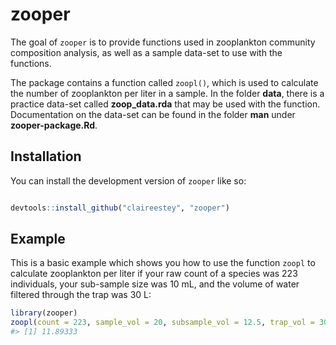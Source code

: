 
<!-- README.md is generated from README.Rmd. Please edit that file -->

# zooper

<!-- badges: start -->
<!-- badges: end -->

The goal of `zooper` is to provide functions used in zooplankton
community composition analysis, as well as a sample data-set to use with
the functions.

The package contains a function called `zoopl()`, which is used to
calculate the number of zooplankton per liter in a sample. In the folder
**data**, there is a practice data-set called **zoop_data.rda** that may
be used with the function. Documentation on the data-set can be found in
the folder **man** under **zooper-package.Rd**.

## Installation

You can install the development version of `zooper` like so:

``` r

devtools::install_github("claireestey", "zooper")
```

## Example

This is a basic example which shows you how to use the function `zoopl`
to calculate zooplankton per liter if your raw count of a species was
223 individuals, your sub-sample size was 10 mL, and the volume of water
filtered through the trap was 30 L:

``` r
library(zooper)
zoopl(count = 223, sample_vol = 20, subsample_vol = 12.5, trap_vol = 30)
#> [1] 11.89333
```

